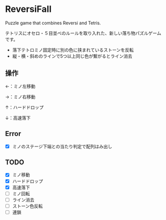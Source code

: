 # ReversiFall
Puzzle game that combines Reversi and Tetris.

テトリスにオセロ・５目並べのルールを取り入れた、新しい落ち物パズルゲームです。

* 落下テトロミノ固定時に別の色に挟まれているストーンを反転
* 縦・横・斜めのラインで5つ以上同じ色が繋がるとライン消去


## 操作
←：ミノ左移動

→：ミノ右移動

↑：ハードドロップ

↓：高速落下

## Error
- [x] ミノのステージ下端との当たり判定で配列はみ出し

## TODO
- [x] ミノ移動
- [x] ハードドロップ
- [x] 高速落下
- [ ] ミノ回転
- [ ] ライン消去
- [ ] ストーン色反転
- [ ] 連鎖